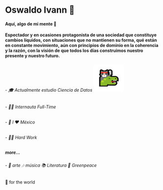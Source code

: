# Oswaldo Ivann 👋

#### Aquí, algo de mi mente  🦧
      
#### Espectador y en ocasiones protagonista de una sociedad que constituye cambios líquidos, con situaciones que no mantienen su forma, qué están en constante movimiento, aún con principios de dominio en la coherencia y la razón, con la visión de que todos los días construimos nuestro presente y nuestro futuro. 

######  - 🎓  Actualmente estudio Ciencia de Datos    <img src="https://github.com/Oswaldoivann/Oswaldoivann/blob/main/emoji-cat.png" width="100">
</em></p>
######  - 🐱‍💻  Internauta Full-Time                                                           
######  - 🌮  I ❤ México
######  - 🐱‍👤  Hard Work

##### more...

######  - 🎨 arte 🎶 música 📚 Literatura 🌳 Greenpeace

##

🌻 for the world
